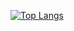 [![Top Langs](https://github-readme-stats.vercel.app/api/top-langs/?username=GeorgK1)](https://github.com/anuraghazra/github-readme-stats)
